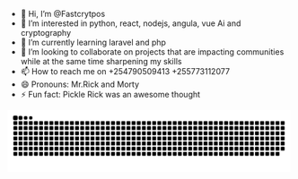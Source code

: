 - 👋 Hi, I’m @Fastcrytpos
- 👀 I’m interested in python, react, nodejs, angula, vue Ai and cryptography
- 🌱 I’m currently learning laravel and php
- 💞️ I’m looking to collaborate on projects that are impacting communities while at the same time sharpening my skills
- 📫 How to reach me on +254790509413 +255773112077
- 😄 Pronouns: Mr.Rick and Morty
- ⚡ Fun fact: Pickle Rick was an awesome thought

<!---
Fastcrytpos/Fastcrytpos is a ✨ special ✨ repository because its `README.md` (this file) appears on your GitHub profile.
You can click the Preview link to take a look at your changes.
--->


![snake gif](https://github.com/Fastcrytpos/Fastcrytpos/blob/output/github-contribution-grid-snake.svg)
